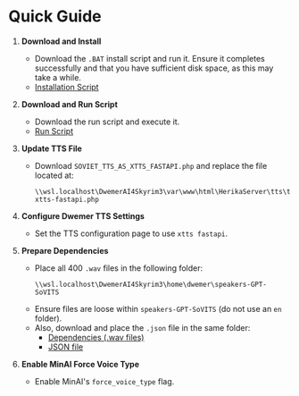 # Quick Guide

1. **Download and Install**  
   - Download the `.BAT` install script and run it. Ensure it completes successfully and that you have sufficient disk space, as this may take a while.  
   - [Installation Script](https://github.com/Elbios/HerikaAITools/tree/main/GPT-SoVITS)

2. **Download and Run Script**  
   - Download the run script and execute it.  
   - [Run Script](https://github.com/Elbios/HerikaAITools/tree/main/GPT-SoVITS)

3. **Update TTS File**  
   - Download `SOVIET_TTS_AS_XTTS_FASTAPI.php` and replace the file located at:
     ```
     \\wsl.localhost\DwemerAI4Skyrim3\var\www\html\HerikaServer\tts\tts-xtts-fastapi.php
     ```

4. **Configure Dwemer TTS Settings**  
   - Set the TTS configuration page to use `xtts fastapi`.

5. **Prepare Dependencies**  
   - Place all 400 `.wav` files in the following folder:
     ```
     \\wsl.localhost\DwemerAI4Skyrim3\home\dwemer\speakers-GPT-SoVITS
     ```
   - Ensure files are loose within `speakers-GPT-SoVITS` (do not use an `en` folder).
   - Also, download and place the `.json` file in the same folder:
     - [Dependencies (.wav files)](https://mega.nz/file/gn9T1bgQ#XaYbFtPw9oG3zmsRN8lgRyynrmvDYw1y8me1BDG9zCM)
     - [JSON file](https://github.com/Elbios/HerikaAITools/blob/main/GPT-SoVITS/voiceid_to_transcript.json)

6. **Enable MinAI Force Voice Type**  
   - Enable MinAI's `force_voice_type` flag.

